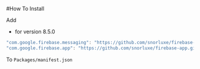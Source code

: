 #How To Install

Add


- for version 8.5.0
```csharp
"com.google.firebase.messaging": "https://github.com/snorluxe/firebase-messaging.git?path=Assets/_Root#8.5.0",
"com.google.firebase.app": "https://github.com/snorluxe/firebase-app.git?path=Assets/_Root#8.5.0",
```

To `Packages/manifest.json`